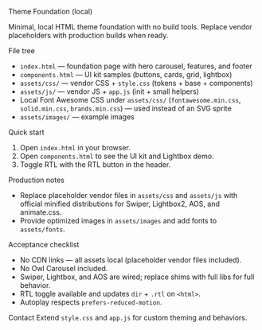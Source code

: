 Theme Foundation (local)

Minimal, local HTML theme foundation with no build tools. Replace vendor placeholders with production builds when ready.

File tree

- `index.html` — foundation page with hero carousel, features, and footer
- `components.html` — UI kit samples (buttons, cards, grid, lightbox)
- `assets/css/` — vendor CSS + `style.css` (tokens + base + components)
- `assets/js/` — vendor JS + `app.js` (init + small helpers)
- Local Font Awesome CSS under `assets/css/` (`fontawesome.min.css`, `solid.min.css`, `brands.min.css`) — used instead of an SVG sprite
- `assets/images/` — example images

Quick start

1. Open `index.html` in your browser.
2. Open `components.html` to see the UI kit and Lightbox demo.
3. Toggle RTL with the RTL button in the header.

Production notes

- Replace placeholder vendor files in `assets/css` and `assets/js` with official minified distributions for Swiper, Lightbox2, AOS, and animate.css.
- Provide optimized images in `assets/images` and add fonts to `assets/fonts`.

Acceptance checklist

- No CDN links — all assets local (placeholder vendor files included).
- No Owl Carousel included.
- Swiper, Lightbox, and AOS are wired; replace shims with full libs for full behavior.
- RTL toggle available and updates `dir` + `.rtl` on `<html>`.
- Autoplay respects `prefers-reduced-motion`.

Contact
Extend `style.css` and `app.js` for custom theming and behaviors.
